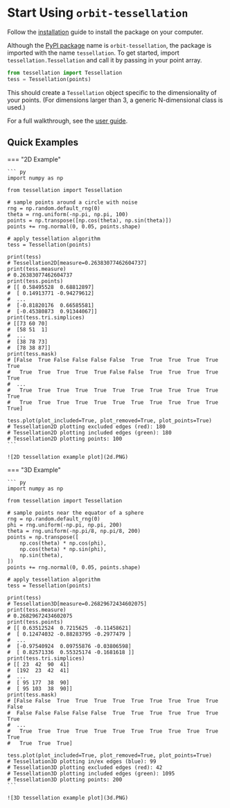 # Start Using `orbit-tessellation`

Follow the [installation](../installation.md) guide to install the package on your computer.

Although the [PyPI package](https://pypi.org/project/orbit-tessellation/) name is `orbit-tessellation`, the package is imported with the name `tessellation`. To get started, import `tessellation.Tessellation` and call it by passing in your point array.

```py
from tessellation import Tessellation
tess = Tessellation(points)
```

This should create a `Tessellation` object specific to the dimensionality of your points. (For dimensions larger than 3, a generic N-dimensional class is used.)

For a full walkthrough, see the [user guide](../user/index.md).

## Quick Examples

=== "2D Example"

    ``` py
    import numpy as np

    from tessellation import Tessellation

    # sample points around a circle with noise
    rng = np.random.default_rng(0)
    theta = rng.uniform(-np.pi, np.pi, 100)
    points = np.transpose([np.cos(theta), np.sin(theta)])
    points += rng.normal(0, 0.05, points.shape)

    # apply tessellation algorithm
    tess = Tessellation(points)

    print(tess)
    # Tessellation2D[measure=0.26383077462604737]
    print(tess.measure)
    # 0.26383077462604737
    print(tess.points)
    # [[ 0.58495528  0.68812897]
    #  [ 0.14913771 -0.94279612]
    #  ...
    #  [-0.81820176  0.66585581]
    #  [-0.45380873  0.91344067]]
    print(tess.tri.simplices)
    # [[73 60 70]
    #  [58 51  1]
    #  ...
    #  [38 78 73]
    #  [78 38 87]]
    print(tess.mask)
    # [False  True False False False False  True  True  True  True  True  True
    #   True  True  True  True  True False False  True  True  True  True  True
    #  ...
    #   True  True  True  True  True  True  True  True  True  True  True  True
    #   True  True  True  True  True  True  True  True  True  True  True  True]

    tess.plot(plot_included=True, plot_removed=True, plot_points=True)
    # Tessellation2D plotting excluded edges (red): 180
    # Tessellation2D plotting included edges (green): 180
    # Tessellation2D plotting points: 100
    ```

    ![2D tessellation example plot](2d.PNG)

=== "3D Example"

    ``` py
    import numpy as np

    from tessellation import Tessellation

    # sample points near the equator of a sphere
    rng = np.random.default_rng(0)
    phi = rng.uniform(-np.pi, np.pi, 200)
    theta = rng.uniform(-np.pi/8, np.pi/8, 200)
    points = np.transpose([
        np.cos(theta) * np.cos(phi),
        np.cos(theta) * np.sin(phi),
        np.sin(theta),
    ])
    points += rng.normal(0, 0.05, points.shape)

    # apply tessellation algorithm
    tess = Tessellation(points)

    print(tess)
    # Tessellation3D[measure=0.26829672434602075]
    print(tess.measure)
    # 0.26829672434602075
    print(tess.points)
    # [[ 0.63512524  0.7215625  -0.11458621]
    #  [ 0.12474032 -0.88283795 -0.2977479 ]
    #  ...
    #  [-0.97540924  0.09755876 -0.03806598]
    #  [ 0.82571336  0.55325174 -0.1681618 ]]
    print(tess.tri.simplices)
    # [[ 23  42  90  41]
    #  [192  23  42  41]
    #  ...
    #  [ 95 177  38  90]
    #  [ 95 103  38  90]]
    print(tess.mask)
    # [False False  True  True  True  True  True  True  True  True  True False
    #  False False False False False  True  True  True  True  True  True  True
    #  ...
    #   True  True  True  True  True  True  True  True  True  True  True  True
    #   True  True  True]

    tess.plot(plot_included=True, plot_removed=True, plot_points=True)
    # Tessellation3D plotting in/ex edges (blue): 99
    # Tessellation3D plotting excluded edges (red): 42
    # Tessellation3D plotting included edges (green): 1095
    # Tessellation3D plotting points: 200
    ```

    ![3D tessellation example plot](3d.PNG)
